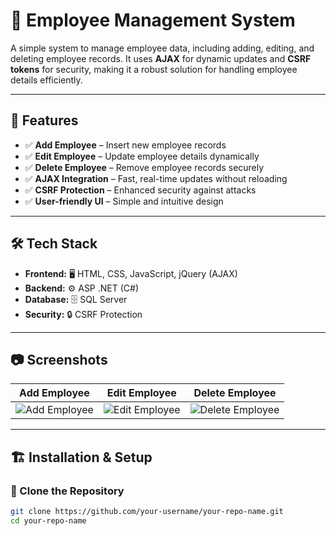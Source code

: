 # 🏢 Employee Management System

A simple system to manage employee data, including adding, editing, and deleting employee records. It uses **AJAX** for dynamic updates and **CSRF tokens** for security, making it a robust solution for handling employee details efficiently.

---

## 🚀 Features

- ✅ **Add Employee** – Insert new employee records  
- ✅ **Edit Employee** – Update employee details dynamically  
- ✅ **Delete Employee** – Remove employee records securely  
- ✅ **AJAX Integration** – Fast, real-time updates without reloading  
- ✅ **CSRF Protection** – Enhanced security against attacks  
- ✅ **User-friendly UI** – Simple and intuitive design  

---

## 🛠️ Tech Stack

- **Frontend:** 🖥️ HTML, CSS, JavaScript, jQuery (AJAX)  
- **Backend:** ⚙️ ASP .NET (C#)  
- **Database:** 🗄️ SQL Server  
- **Security:** 🔒 CSRF Protection  

---

## 📷 Screenshots

| Add Employee | Edit Employee | Delete Employee |
|-------------|--------------|---------------|
| ![Add Employee](assets/add_employee.png) | ![Edit Employee](assets/edit_employee.png) | ![Delete Employee](assets/delete_employee.png) |

---

## 🏗️ Installation & Setup

### 🔹 Clone the Repository
```sh
git clone https://github.com/your-username/your-repo-name.git
cd your-repo-name
